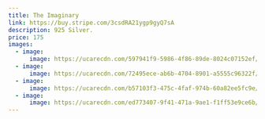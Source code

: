 ```yaml
---
title: The Imaginary
link: https://buy.stripe.com/3csdRA21ygp9gyQ7sA
description: 925 Silver.
price: 175
images:
  - image:
      image: https://ucarecdn.com/597941f9-5986-4f86-89de-8024c07152ef/VALERIE_CRAWFORD_011.jpg
  - image:
      image: https://ucarecdn.com/72495ece-ab6b-4704-8901-a5555c96322f/VALERIE_CRAWFORD_032.png
  - image:
      image: https://ucarecdn.com/b57103f3-475c-4faf-974b-60a82ee5fc9e/VALERIE_CRAWFORD_033.png
  - image:
      image: https://ucarecdn.com/ed773407-9f41-471a-9ae1-f1ff53e9ce6b/VALERIE_CRAWFORD_038.png
---
```

